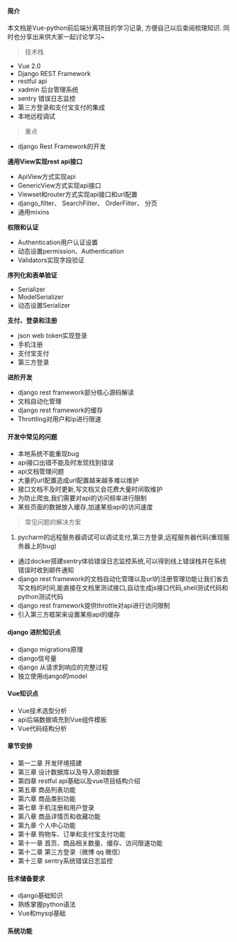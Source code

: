 #### 简介

本文档是Vue-python前后端分离项目的学习记录, 方便自己以后查阅梳理知识. 同时也分享出来供大家一起讨论学习~

> 技术栈

- Vue 2.0
- Django REST Framework
- restful api
- xadmin 后台管理系统
- sentry 错误日志监控
- 第三方登录和支付宝支付的集成
- 本地远程调试

> 重点

- django Rest Framework的开发

**通用View实现rest api接口**

- ApiView方式实现api
- GenericView方式实现api接口
- Viewset和router方式实现api接口和url配置
- django_filter、 SearchFilter、 OrderFilter、 分页
- 通用mixins

**权限和认证**

- Authentication用户认证设置
- 动态设置permission、Authentication
- Validators实现字段验证

**序列化和表单验证**

- Serializer
- ModelSerializer
- 动态设置Serializer

**支付、登录和注册**

- json web token实现登录
- 手机注册
- 支付宝支付
- 第三方登录

**进阶开发**

- django rest framework部分核心源码解读
- 文档自动化管理
- django rest framework的缓存
- Throttling对用户和ip进行限速

#### 开发中常见的问题
- 本地系统不能重现bug
- api接口出错不能及时发现找到错误
- api文档管理问题
- 大量的url配置造成url配置越来越多难以维护
- 接口文档不及时更新,写文档又会花费大量时间取维护
- 为防止爬虫,我们需要对api的访问频率进行限制
- 某些页面的数据放入缓存,加速某些api的访问速度

> 常见问题的解决方案

1. pycharm的远程服务器调试可以调试支付,第三方登录,远程服务器代码(重现服务器上的bug)
- 通过docker搭建sentry体验错误日志监控系统,可以得到线上错误栈并在系统错误时收到邮件通知
- django rest framework的文档自动化管理以及url的注册管理功能让我们省去写文档的时间,能直接在文档里测试接口,自动生成js接口代码,shell测试代码和python测试代码
- django rest framework提供throttle对api进行访问限制
- 引入第三方框架来设置某些api的缓存

#### django 进阶知识点
- django migrations原理
- django信号量
- django 从请求到响应的完整过程
- 独立使用django的model

#### Vue知识点
- Vue技术选型分析
- api后端数据填充到Vue组件模板
- Vue代码结构分析

#### 章节安排
- 第一二章 开发环境搭建
- 第三章 设计数据库以及导入原始数据
- 第四章 restful api基础以及vue项目结构介绍
- 第五章 商品列表功能
- 第六章 商品类别功能
- 第七章 手机注册和用户登录
- 第八章 商品详情页和收藏功能
- 第九章 个人中心功能
- 第十章 购物车、订单和支付宝支付功能
- 第十一章 首页、商品相关数量、缓存、访问限速功能
- 第十二章 第三方登录（微博 qq 微信）
- 第十三章 sentry系统错误日志监控

#### 技术储备要求
- django基础知识
- 熟练掌握python语法
- Vue和mysql基础

#### 系统功能

